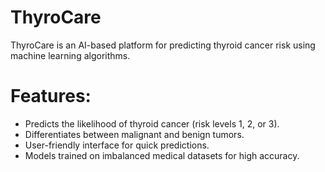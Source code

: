 # ThyroCare
ThyroCare is an AI-based platform for predicting thyroid cancer risk using machine learning algorithms.

# Features:
- Predicts the likelihood of thyroid cancer (risk levels 1, 2, or 3).
- Differentiates between malignant and benign tumors.
- User-friendly interface for quick predictions.
- Models trained on imbalanced medical datasets for high accuracy.


